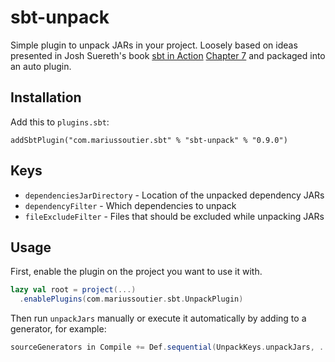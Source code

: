 # sbt-unpack

Simple plugin to unpack JARs in your project. Loosely based on ideas presented in Josh Suereth's book 
[sbt in Action](https://www.manning.com/books/sbt-in-action) 
[Chapter 7](https://github.com/jsuereth/sbt-in-action-examples/blob/master/chapter7/website/build.sbt) 
and packaged into an auto plugin.

## Installation

Add this to `plugins.sbt`:

`addSbtPlugin("com.mariussoutier.sbt" % "sbt-unpack" % "0.9.0")`

## Keys

* `dependenciesJarDirectory` - Location of the unpacked dependency JARs
* `dependencyFilter` - Which dependencies to unpack
* `fileExcludeFilter` - Files that should be excluded while unpacking JARs

## Usage

First, enable the plugin on the project you want to use it with.

```scala
lazy val root = project(...)
  .enablePlugins(com.mariussoutier.sbt.UnpackPlugin)

```

Then run `unpackJars` manually or execute it automatically by adding to a generator, for example:

```scala
sourceGenerators in Compile += Def.sequential(UnpackKeys.unpackJars, ...)
```
